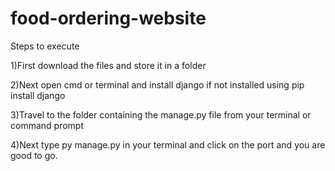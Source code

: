 # food-ordering-website

Steps to execute

1)First download the files and store it in a folder 

2)Next open cmd or terminal and install django if not installed using 
pip install django

3)Travel to the folder containing the manage.py file from your terminal or command prompt

4)Next type py manage.py in your terminal and click on the port and you are good to go.
